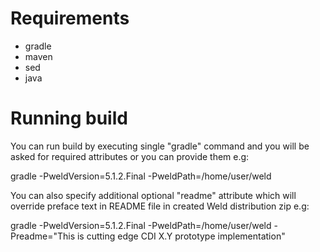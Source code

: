 Requirements
==============
- gradle
- maven
- sed
- java

Running build
================
You can run build by executing single "gradle" command and you will be asked for required attributes or you can provide them e.g:

gradle -PweldVersion=5.1.2.Final -PweldPath=/home/user/weld

You can also specify additional optional "readme" attribute which will override preface text in README file in created Weld distribution zip e.g:

gradle -PweldVersion=5.1.2.Final -PweldPath=/home/user/weld -Preadme="This is cutting edge CDI X.Y prototype implementation"
